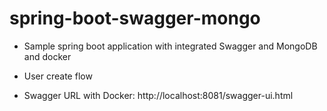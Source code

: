 # spring-boot-swagger-mongo

* Sample spring boot application with integrated Swagger and MongoDB and docker

* User create flow

* Swagger URL with Docker: http://localhost:8081/swagger-ui.html
